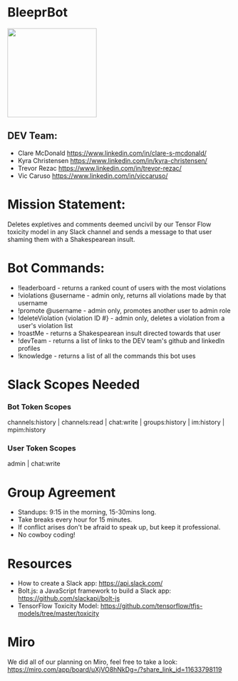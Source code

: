 # BleeprBot

<img src="https://user-images.githubusercontent.com/89879672/164563214-c6a140e0-fa58-42a3-96c8-12f9c9ce38ee.png"
     style="height: 200px; width: 200px;" />
     
## DEV Team:
- Clare McDonald https://www.linkedin.com/in/clare-s-mcdonald/
- Kyra Christensen https://www.linkedin.com/in/kyra-christensen/
- Trevor Rezac https://www.linkedin.com/in/trevor-rezac/
- Vic Caruso https://www.linkedin.com/in/viccaruso/

# Mission Statement:
Deletes expletives and comments deemed uncivil by our Tensor Flow toxicity model in any Slack channel and sends a message to that user shaming them with a Shakespearean insult.

# Bot Commands: 
- !leaderboard - returns a ranked count of users with the most violations
- !violations @username - admin only, returns all violations made by that username
- !promote @username - admin only, promotes another user to admin role
- !deleteViolation {violation ID #} - admin only, deletes a violation from a user's violation list
- !roastMe - returns a Shakespearean insult directed towards that user
- !devTeam - returns a list of links to the DEV team's github and linkedIn profiles
- !knowledge - returns a list of all the commands this bot uses

# Slack Scopes Needed 
### Bot Token Scopes
channels:history | channels:read | chat:write | groups:history | im:history | mpim:history
### User Token Scopes
admin | chat:write

# Group Agreement
- Standups: 9:15 in the morning, 15-30mins long.
- Take breaks every hour for 15 minutes.
- If conflict arises don't be afraid to speak up, but keep it professional.
- No cowboy coding!

# Resources
- How to create a Slack app: https://api.slack.com/
- Bolt.js: a JavaScript framework to build a Slack app: https://github.com/slackapi/bolt-js
- TensorFlow Toxicity Model: https://github.com/tensorflow/tfjs-models/tree/master/toxicity

# Miro
We did all of our planning on Miro, feel free to take a look:
https://miro.com/app/board/uXjVO8hNkDg=/?share_link_id=11633798119 
